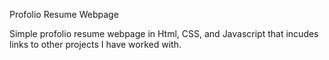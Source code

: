 Profolio Resume Webpage

Simple profolio resume webpage in Html, CSS, and Javascript that incudes links to other projects I have worked with.
